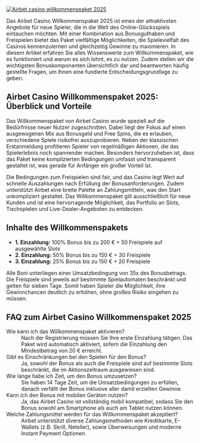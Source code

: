 [![Airbet casino willkommenspaket 2025](https://123-caf.pages.dev/gitsignup.png)](https://vrmoo.ru/Bt82HjjY)

<p>Das Airbet Casino Willkommenspaket 2025 ist eines der attraktivsten Angebote für neue Spieler, die in die Welt des Online-Glücksspiels eintauchen möchten. Mit einer Kombination aus Bonusguthaben und Freispielen bietet das Paket vielfältige Möglichkeiten, die Spielevielfalt des Casinos kennenzulernen und gleichzeitig Gewinne zu maximieren. In diesem Artikel erfahren Sie alles Wissenswerte zum Willkommenspaket, wie es funktioniert und warum es sich lohnt, es zu nutzen. Zudem stellen wir die wichtigsten Bonuskomponenten übersichtlich dar und beantworten häufig gestellte Fragen, um Ihnen eine fundierte Entscheidungsgrundlage zu geben.</p>  <h2>Airbet Casino Willkommenspaket 2025: Überblick und Vorteile</h2> <p>Das Willkommenspaket von Airbet Casino wurde speziell auf die Bedürfnisse neuer Nutzer zugeschnitten. Dabei liegt der Fokus auf einen ausgewogenen Mix aus Bonusgeld und Free Spins, die es erlauben, verschiedene Spiele risikofrei auszuprobieren. Neben der klassischen Erstanmeldung profitieren Spieler von regelmäßigen Aktionen, die das Spielerlebnis noch spannender machen. Besonders hervorzuheben ist, dass das Paket keine komplizierten Bedingungen umfasst und transparent gestaltet ist, was gerade für Anfänger ein großer Vorteil ist.</p> <p>Die Bedingungen zum Freispielen sind fair, und das Casino legt Wert auf schnelle Auszahlungen nach Erfüllung der Bonusanforderungen. Zudem unterstützt Airbet eine breite Palette an Zahlungsmitteln, was den Start unkompliziert gestaltet. Das Willkommenspaket gilt ausschließlich für neue Kunden und ist eine hervorragende Möglichkeit, das Portfolio an Slots, Tischspielen und Live-Dealer-Angeboten zu entdecken.</p>  <h2>Inhalte des Willkommenspakets</h2> <ul>   <li><strong>1. Einzahlung:</strong> 100% Bonus bis zu 200 € + 50 Freispiele auf ausgewählte Slots</li>   <li><strong>2. Einzahlung:</strong> 50% Bonus bis zu 150 € + 30 Freispiele</li>   <li><strong>3. Einzahlung:</strong> 25% Bonus bis zu 150 € + 20 Freispiele</li> </ul> <p>Alle Boni unterliegen einer Umsatzbedingung von 35x des Bonusbetrags. Die Freispiele sind jeweils auf bestimmte Spielautomaten beschränkt und gelten für sieben Tage. Somit haben Spieler die Möglichkeit, ihre Gewinnchancen deutlich zu erhöhen, ohne großes Risiko eingehen zu müssen.</p>  <h2>FAQ zum Airbet Casino Willkommenspaket 2025</h2> <dl>   <dt>Wie kann ich das Willkommenspaket aktivieren?</dt>   <dd>Nach der Registrierung müssen Sie Ihre erste Einzahlung tätigen. Das Paket wird automatisch aktiviert, sofern die Einzahlung den Mindestbetrag von 20 € erreicht.</dd>    <dt>Gibt es Einschränkungen bei den Spielen für den Bonus?</dt>   <dd>Ja, sowohl der Bonus als auch die Freispiele sind auf bestimmte Slots beschränkt, die im Aktionszeitraum ausgewiesen sind.</dd>    <dt>Wie lange habe ich Zeit, um den Bonus umzusetzen?</dt>   <dd>Sie haben 14 Tage Zeit, um die Umsatzbedingungen zu erfüllen, danach verfällt der Bonus inklusive aller damit erzielten Gewinne.</dd>    <dt>Kann ich den Bonus mit mobilen Geräten nutzen?</dt>   <dd>Ja, das Airbet Casino ist vollständig mobil kompatibel, sodass Sie den Bonus sowohl am Smartphone als auch am Tablet nutzen können.</dd>    <dt>Welche Zahlungsmittel werden für das Willkommenspaket akzeptiert?</dt>   <dd>Airbet unterstützt diverse Zahlungsmethoden wie Kreditkarte, E-Wallets (z.B. Skrill, Neteller), sowie Überweisungen und moderne Instant Payment Optionen.</dd> </dl>